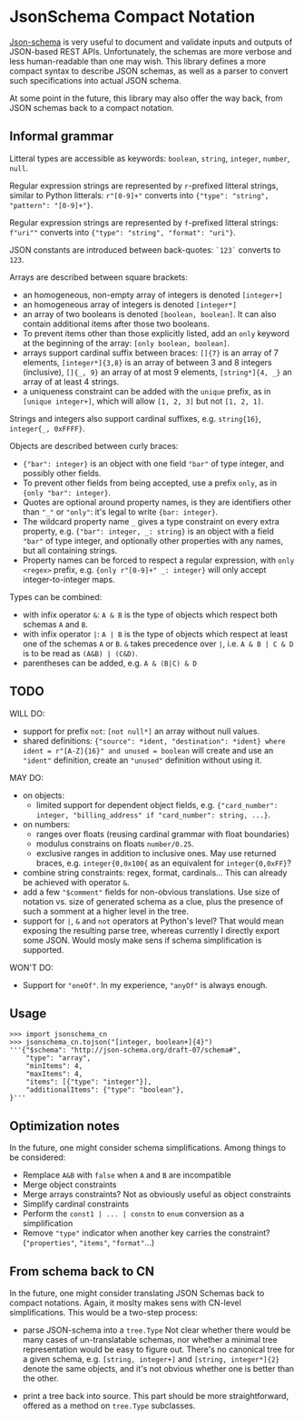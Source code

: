 JsonSchema Compact Notation
===========================

[Json-schema](https://json-schema.org/understanding-json-schema/reference/)
is very useful to document and validate inputs and outputs of
JSON-based REST APIs. Unfortunately, the schemas are more verbose and
less human-readable than one may wish. This library defines a more
compact syntax to describe JSON schemas, as well as a parser to
convert such specifications into actual JSON schema.

At some point in the future, this library may also offer the way back,
from JSON schemas back to a compact notation.

Informal grammar
----------------

Litteral types are accessible as keywords: `boolean`, `string`,
`integer`, `number`, `null`.

Regular expression strings are represented by `r`-prefixed litteral
strings, similar to Python litterals: `r"[0-9]+"` converts into
`{"type": "string", "pattern": "[0-9]+"}`.

Regular expression strings are represented by `f`-prefixed litteral
strings: `f"uri""` converts into `{"type": "string", "format":
"uri"}`.

JSON constants are introduced between back-quotes: `` `123` `` converts
to `123`.

Arrays are described between square brackets:

* an homogeneous, non-empty array of integers is denoted `[integer+]`
* an homogeneous array of integers is denoted `[integer*]`
* an array of two booleans is denoted `[boolean, boolean]`. It can also
  contain additional items after those two booleans.
* To prevent items other than those explicitly listed, add an `only`
  keyword at the beginning of the array: `[only boolean, boolean]`.
* arrays support cardinal suffix between braces: `[]{7}` is an
  array of 7 elements, `[integer*]{3,8}` is an array of between 3 and
  8 integers (inclusive), `[]{_, 9}` an array of at most 9
  elements, `[string*]{4, _}` an array of at least 4 strings.
* a uniqueness constraint can be added with the `unique` prefix, as in
  `[unique integer+]`, which will allow `[1, 2, 3]` but not `[1, 2, 1]`.

Strings and integers also support cardinal suffixes,
e.g. `string{16}`, `integer{_, 0xFFFF}`.

Objects are described between curly braces:

* `{"bar": integer}` is an object with one field `"bar"` of type
  integer, and possibly other fields.
* To prevent other fields from being accepted, use a prefix `only`, as in
  `{only "bar": integer}`.
* Quotes are optional around property names, is they are identifiers other
  than `"_"` or `"only"`: it's legal to write `{bar: integer}`.
* The wildcard property name `_` gives a type constraint on every
  extra property, e.g.  `{"bar": integer, _: string}` is an object
  with a field `"bar"` of type integer, and optionally other
  properties with any names, but all containing strings.
* Property names can be forced to respect a regular expression, with
`only <regex>` prefix, e.g. `{only r"[0-9]+" _: integer}` will only accept
integer-to-integer maps.


Types can be combined:

* with infix operator `&`: `A & B` is the type of objects which
  respect both schemas `A` and `B`.
* with infix operator `|`: `A | B` is the type of objects which
  respect at least one of the schemas `A` or `B`. `&` takes precedence
  over `|`, i.e. `A & B | C & D` is to be read as `(A&B) | (C&D)`.
* parentheses can be added, e.g. `A & (B|C) & D`

TODO
----

WILL DO:

* support for prefix `not`: `[not null*]` an array without null values.
* shared definitions: `{"source": *ident, "destination": *ident} where
  ident = r"[A-Z]{16}" and unused = boolean` will create and use an
  `"ident"` definition, create an `"unused"` definition without using it.

MAY DO:

* on objects:
    * limited support for dependent object fields, e.g.
      `{"card_number": integer, "billing_address" if "card_number":
      string, ...}`.
* on numbers:
    * ranges over floats (reusing cardinal grammar with float boundaries)
    * modulus constrains on floats `number/0.25`.
    * exclusive ranges in addition to inclusive ones. May use returned
      braces, e.g. `integer{0,0x100{` as an equivalent for
      `integer{0,0xFF}`?
* combine string constraints: regex, format, cardinals... This can
  already be achieved with operator `&`.
* add a few `"$comment"` fields for non-obvious translations. Use size of
  notation vs. size of generated schema as a clue, plus the presence of such
  a somment at a higher level in the tree.
* support for `|`, `&` and `not` operators at Python's level? That would mean
  exposing the resulting parse tree, whereas currently I directly export some
  JSON. Would mosly make sens if schema simplification is supported.

WON'T DO:

* Support for `"oneOf"`. In my experience, `"anyOf"` is always enough.

Usage
-----

    >>> import jsonschema_cn
    >>> jsonschema_cn.tojson("[integer, boolean+]{4}")
    '''{"$schema": "http://json-schema.org/draft-07/schema#",
        "type": "array",
        "minItems": 4,
        "maxItems": 4,
        "items": [{"type": "integer"}],
        "additionalItems": {"type": "boolean"},
    }'''

Optimization notes
------------------

In the future, one might consider schema simplifications. Among things to be considered:

* Remplace `A&B` with `false` when `A` and `B` are incompatible
* Merge object constraints
* Merge arrays constraints? Not as obviously useful as object constraints
* Simplify cardinal constraints
* Perform the `const1 | ... | constn` to `enum` conversion as a simplification
* Remove `"type"` indicator when another key carries the constraint?
  (`"properties"`, `"items"`, `"format"`...)

From schema back to CN
----------------------

In the future, one might consider translating JSON Schemas back to
compact notations. Again, it moslty makes sens with CN-level
simplifications. This would be a two-step process:

* parse JSON-schema into a `tree.Type` Not clear whether there would
  be many cases of un-translatable schemas, nor whether a minimal tree
  representation would be easy to figure out. There's no canonical
  tree for a given schema, e.g. `[string, integer+]` and
  `[string, integer*]{2}` denote the same objects, and it's not
  obvious whether one is better than the other.

* print a tree back into source. This part should be more
  straightforward, offered as a method on `tree.Type` subclasses.
